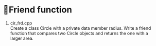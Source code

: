 # 🔹Friend function
1. cir_frd.cpp	<br>
Create a class Circle with a private data member radius. Write a friend function that compares two Circle objects and returns the one with a larger area.
